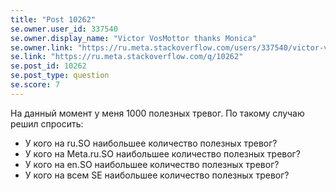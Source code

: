 ```yaml
---
title: "Post 10262"
se.owner.user_id: 337540
se.owner.display_name: "Victor VosMottor thanks Monica"
se.owner.link: "https://ru.meta.stackoverflow.com/users/337540/victor-vosmottor-thanks-monica"
se.link: "https://ru.meta.stackoverflow.com/q/10262"
se.post_id: 10262
se.post_type: question
se.score: 7
---
```

<p>На данный момент у меня 1000 полезных тревог. По такому случаю решил спросить:</p>

<ul>
<li>У кого на ru.SO наибольшее количество полезных тревог?</li>
<li>У кого на Meta.ru.SO наибольшее количество полезных тревог?</li>
<li>У кого на en.SO наибольшее количество полезных тревог?</li>
<li>У кого на всем SE наибольшее количество полезных тревог?</li>
</ul>
